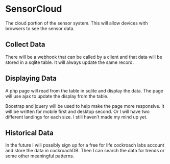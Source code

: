 # SensorCloud
The cloud portion of the sensor system. This will allow devices with browsers to see the sensor data.

## Collect Data
There will be a webhook that can be called by a client and that data will be stored in a sqlite table. It will always update the same record.

## Displaying Data
A php page will read from the table in sqlite and display the data. The page will use ajax to update the display from the table.

Boostrap and jquery will be used to help make the page more responsive. It will be written for mobile first and desktop second. Or I will have two different landings for each size. I still haven't made my mind up yet.

## Historical Data
In the future I will possibly sign up for a free for life cockroach labs account and store the data in cockroachDB. Then I can search the data for trends or some other meaningful patterns.
